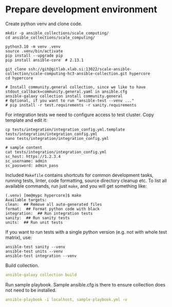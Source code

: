 # Prepare development environment

Create python venv and clone code.

```
mkdir -p ansible_collections/scale_computing/
cd ansible_collections/scale_computing/

python3.10 -m venv .venv
source .venv/bin/activate
pip install --upgrade pip
pip install ansible-core  # 2.13.1

git clone ssh://git@gitlab.xlab.si:13022/scale-ansible-collection/scale-computing-hc3-ansible-collection.git hypercore
cd hypercore

# Install community.general collection, since we like to have stdout_callback=community.general.yaml in ansible.cfg
ansible-galaxy collection install community.general
# Optional, if you want to run "ansible-test --venv ..."
# pip install -r test.requirements -r sanity.requirements
```

For integration tests we need to configure access to test cluster.
Copy template and edit it:


```shell script
cp tests/integration/integration_config.yml.template tests/integration/integration_config.yml
nano tests/integration/integration_config.yml

# sample content
cat tests/integration/integration_config.yml
sc_host: https://1.2.3.4
sc_username: admin
sc_password: admin_pass
```

Included `Makefile` contains shortcuts for common development tasks,
running tests, linter, code formatting, source directory cleanup etc.
To list all available commands, run just `make`, and you will get something like:

```
(.venv) [me@mypc hypercore]$ make
Available targets:
clean:  ## Remove all auto-generated files
format:  ## Format python code with black
integration:  ## Run integration tests
sanity:  ## Run sanity tests
units:  ## Run unit tests
```

If you want to run tests with a single python version (e.g. not with whole test matrix), use:

```
ansible-test sanity --venv
ansible-test units --venv
ansible-test integration --venv
```

Build collection.

```yaml
ansible-galaxy collection build
```

Run sample playbook.
Sample ansible.cfg is there to ensure collection does not need to be installed.

```yaml
ansible-playbook -i localhost, sample-playbook.yml -v
```
